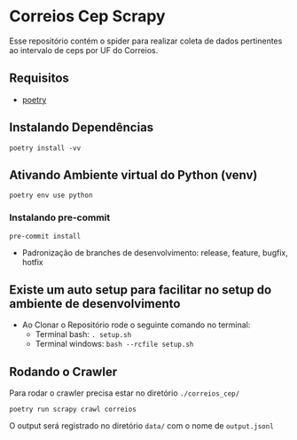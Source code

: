 # Correios Cep Scrapy

Esse repositório contém o spider para realizar coleta de dados pertinentes ao intervalo de ceps por UF do Correios.

## Requisitos

- [poetry](https://pypi.org/project/poetry/1.2.0a2/)

## Instalando Dependências

```shell
poetry install -vv
```

## Ativando Ambiente virtual do Python (venv)

```shell
poetry env use python
```

### Instalando pre-commit

```shell
pre-commit install
```

- Padronização de branches de desenvolvimento: release, feature, bugfix, hotfix

## Existe um auto setup para facilitar no setup do ambiente de desenvolvimento

- Ao Clonar o Repositório rode o seguinte comando no terminal:
  - Terminal bash: `. setup.sh`
  - Terminal windows: `bash --rcfile setup.sh`

## Rodando o Crawler

Para rodar o crawler precisa estar no diretório `./correios_cep/`

```shell
poetry run scrapy crawl correios
```

O output será registrado no diretório `data/` com o nome de `output.jsonl`
